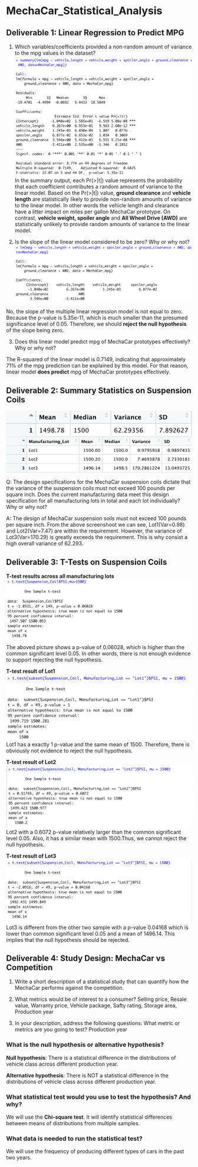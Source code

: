 # MechaCar_Statistical_Analysis
## Deliverable 1: Linear Regression to Predict MPG
1. Which variables/coefficients provided a non-random amount of variance to the mpg values in the dataset?
![1p](pictures/1p.png)
In the summary output, each Pr(>|t|) value represents the probability that each coefficient contributes a random amount of variance to the linear model. Based on the Pr(>|t|) value, **ground clearance** and **vehicle length** are statistically likely to provide non-random amounts of variance to the linear model. In other words the vehicle length and clearance have a litter impact on miles per gallon MechaCar prototype. On contrast, **vehicle weight, spoiler angle** and **All Wheel Drive (AWD)** are statistically unlikely to provide random amounts of variance to the linear model.

2. Is the slope of the linear model considered to be zero? Why or why not?
![2lm](pictures/2lm.png)

No, the slope of the multiple linear regression model is not equal to zero. Because the p-value is 5.35e-11, which is much smaller than the presumed significance level of 0.05. Therefore, we should **reject the null hypothesis** of the slope being zero.

3. Does this linear model predict mpg of MechaCar prototypes effectively? Why or why not?

The R-squared of the linear model is 0.7149, indicating that approximately 71% of the mpg prediction can be explained by this model. For that reason, linear model **does predict** mpg of MechaCar prototypes effectively.

## Deliverable 2: Summary Statistics on Suspension Coils
![total](pictures/total.png)
![lot](pictures/lot.png)

Q: The design specifications for the MechaCar suspension coils dictate that the variance of the suspension coils must not exceed 100 pounds per square inch. Does the current manufacturing data meet this design specification for all manufacturing lots in total and each lot individually? Why or why not?

A: The design of MechaCar suspension soils must not exceed 100 pounds per square inch. From the above screenshoot we can see, Lot1(Var=0.98) and Lot2(Var=7.47) are within the requirement. However, the variance of Lot3(Var=170.29) is greatly exceeds the requirement. This is why consist a high overall variance of 62.293.

## Deliverable 3: T-Tests on Suspension Coils
**T-test results across all manufacturing lots**
![d31](pictures/d31.png)
The aboved picture shows a p-value of 0.06028, which is higher than the common significant level 0.05. In other words, there is not enough evidence to support rejecting the null hypothesis. 

**T-test result of Lot1**
![m32](pictures/m32.png)
Lot1 has a exactly 1 p-value and the same mean of 1500. Therefore, there is obviously not evidence to reject the null hypothesis.

**T-test result of Lot2**
![c33](pictures/c33.png)
Lot2 with a 0.6072 p-value relatively larger than the common significant level 0.05. Also, it has a similar mean with 1500.Thus, we cannot reject the null hypothesis. 

**T-test result of Lot3**
![a34](pictures/a34.png)
Lot3 is different from the other two sample with a p-value 0.04168 which is lower than common significant level 0.05 and a mean of 1496.14. This implies that the null hypothesis should be rejected.

## Deliverable 4: Study Design: MechaCar vs Competition
1. Write a short description of a statistical study that can quantify how the MechaCar performs against the competition.

2. What metrics would be of interest to a consumer?
Selling price, Resale value, Warranty price, Vehicle package, Safty rating, Storage area, Production year

3. In your description, address the following questions:
What metric or metrics are you going to test?  Production year 

### What is the null hypothesis or alternative hypothesis? 
**Null hypothesis**: There is a statistical difference in the distributions of vehicle class across different production year. 

**Alternative hypothesis**: There is NOT a statistical difference in the distributions of vehicle class across different production year. 

### What statistical test would you use to test the hypothesis? And why?
We will use the **Chi-square test**. It will identify statistical differences between means of distributions from multiple samples.

### What data is needed to run the statistical test?
We will use the frequency of producing different types of cars in the past two years.
